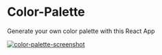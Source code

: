 # Color-Palette
Generate your own color palette with this React App

[![color-palette-screenshot](https://user-images.githubusercontent.com/36923806/218502027-1abb3e35-eaf6-400a-b7ac-8b4a65b0d0ab.png)](https://francescabambozzi.github.io/Color-Palette/)
